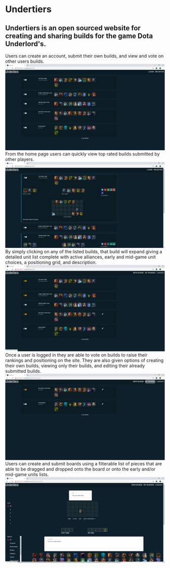# Undertiers
## Undertiers is an open sourced website for creating and sharing builds for the game Dota Underlord's.   
Users can create an account, submit their own builds, and view and vote on other users builds. 
![home](/images/home.PNG)
From the home page users can quickly view top rated builds submitted by other players. 
![home expanded](/images/homeexpanded.PNG)
By simply clicking on any of the listed builds, that build will expand giving a detailed unit list complete with active alliances, early and mid-game unit choices, a positioning grid, and description. 
![logged in](/images/loggedinhome.PNG)
Once a user is logged in they are able to vote on builds to raise their rankings and positioning on the site. They are also given options of creating their own builds, viewing only their builds, and editing their already submitted builds.
![user boards](/images/myboards.PNG)
Users can create and submit boards using a filterable list of pieces that are able to be dragged and dropped onto the board or onto the early and/or mid-game units lists.
![edit board](/images/editboard.PNG)
